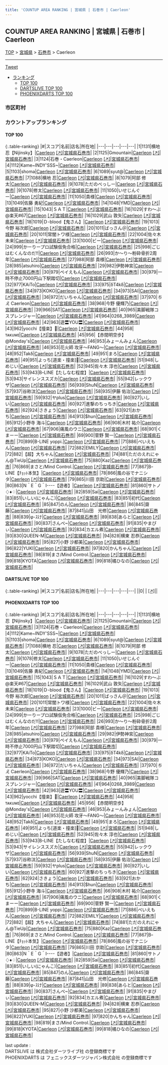 ```yaml
---
title: 'COUNTUP AREA RANKING | 宮城県 | 石巻市 | Caerleon'
---
```

## COUNTUP AREA RANKING | 宮城県 | 石巻市 | Caerleon

[TOP](/darts/rank/) > [宮城県](/darts/rank/宮城県/) > [石巻市](/darts/rank/宮城県/石巻市/) > Caerleon

___

<a href="https://twitter.com/share?ref_src=twsrc%5Etfw" data-text="COUNTUP AREA RANKING | 宮城県石巻市Caerleon" class="twitter-share-button" data-hashtags="DARTSLIVE,PHOENIXDARTS,darts,ダーツ" data-show-count="false">Tweet</a>

* [ランキング](#カウントアップランキング)
    * [TOP 100](#top-100)
    * [DARTSLIVE TOP 100](#dartslive-top-100)
    * [PHOENIXDARTS TOP 100](#phoenixdarts-top-100)

### 市区町村

<ul>

</ul>

### カウントアップランキング

#### TOP 100



{:.table-ranking}
|#|スコア|名前|店名|所在地|
|---|---|---|---|---|
|1|1131|<span class="rank-name-pd">横地　忍【Nijinsky】</span>|<a href="/darts/rank/shops/10273.html">Caerleon</a> <a href="https://vs.phoenixdarts.com/jp/shop/shopDetailInfo/s_10273?s_seq=10273">[↗]</a>|<a href="/darts/rank/宮城県/石巻市">宮城県石巻市</a>|
|2|1125|<span class="rank-name-pd">Gmountain</span>|<a href="/darts/rank/shops/10273.html">Caerleon</a> <a href="https://vs.phoenixdarts.com/jp/shop/shopDetailInfo/s_10273?s_seq=10273">[↗]</a>|<a href="/darts/rank/宮城県/石巻市">宮城県石巻市</a>|
|3|1124|<span class="rank-name-pd">石巻・Caerleon</span>|<a href="/darts/rank/shops/10273.html">Caerleon</a> <a href="https://vs.phoenixdarts.com/jp/shop/shopDetailInfo/s_10273?s_seq=10273">[↗]</a>|<a href="/darts/rank/宮城県/石巻市">宮城県石巻市</a>|
|4|1112|<span class="rank-name-pd">Kame~INDY&#x27;SSS~</span>|<a href="/darts/rank/shops/10273.html">Caerleon</a> <a href="https://vs.phoenixdarts.com/jp/shop/shopDetailInfo/s_10273?s_seq=10273">[↗]</a>|<a href="/darts/rank/宮城県/石巻市">宮城県石巻市</a>|
|5|1103|<span class="rank-name-pd">shoma</span>|<a href="/darts/rank/shops/10273.html">Caerleon</a> <a href="https://vs.phoenixdarts.com/jp/shop/shopDetailInfo/s_10273?s_seq=10273">[↗]</a>|<a href="/darts/rank/宮城県/石巻市">宮城県石巻市</a>|
|6|1089|<span class="rank-name-pd">syut@</span>|<a href="/darts/rank/shops/10273.html">Caerleon</a> <a href="https://vs.phoenixdarts.com/jp/shop/shopDetailInfo/s_10273?s_seq=10273">[↗]</a>|<a href="/darts/rank/宮城県/石巻市">宮城県石巻市</a>|
|7|1088|<span class="rank-name-pd"><span class="pro-icon-pd"></span>横地 忍</span>|<a href="/darts/rank/shops/10273.html">Caerleon</a> <a href="https://vs.phoenixdarts.com/jp/shop/shopDetailInfo/s_10273?s_seq=10273">[↗]</a>|<a href="/darts/rank/宮城県/石巻市">宮城県石巻市</a>|
|8|1079|<span class="rank-name-pd">阿部 修太</span>|<a href="/darts/rank/shops/10273.html">Caerleon</a> <a href="https://vs.phoenixdarts.com/jp/shop/shopDetailInfo/s_10273?s_seq=10273">[↗]</a>|<a href="/darts/rank/宮城県/石巻市">宮城県石巻市</a>|
|9|1078|<span class="rank-name-pd">ただのべっしー</span>|<a href="/darts/rank/shops/10273.html">Caerleon</a> <a href="https://vs.phoenixdarts.com/jp/shop/shopDetailInfo/s_10273?s_seq=10273">[↗]</a>|<a href="/darts/rank/宮城県/石巻市">宮城県石巻市</a>|
|9|1078|<span class="rank-name-pd">修太</span>|<a href="/darts/rank/shops/10273.html">Caerleon</a> <a href="https://vs.phoenixdarts.com/jp/shop/shopDetailInfo/s_10273?s_seq=10273">[↗]</a>|<a href="/darts/rank/宮城県/石巻市">宮城県石巻市</a>|
|11|1050|<span class="rank-name-pd">いせじんぐー</span>|<a href="/darts/rank/shops/10273.html">Caerleon</a> <a href="https://vs.phoenixdarts.com/jp/shop/shopDetailInfo/s_10273?s_seq=10273">[↗]</a>|<a href="/darts/rank/宮城県/石巻市">宮城県石巻市</a>|
|11|1050|<span class="rank-name-pd">貴様</span>|<a href="/darts/rank/shops/10273.html">Caerleon</a> <a href="https://vs.phoenixdarts.com/jp/shop/shopDetailInfo/s_10273?s_seq=10273">[↗]</a>|<a href="/darts/rank/宮城県/石巻市">宮城県石巻市</a>|
|13|1049|<span class="rank-name-pd"><span class="pro-icon-pd"></span>佐藤 勇紀</span>|<a href="/darts/rank/shops/10273.html">Caerleon</a> <a href="https://vs.phoenixdarts.com/jp/shop/shopDetailInfo/s_10273?s_seq=10273">[↗]</a>|<a href="/darts/rank/宮城県/石巻市">宮城県石巻市</a>|
|14|1048|<span class="rank-name-pd">YMD</span>|<a href="/darts/rank/shops/10273.html">Caerleon</a> <a href="https://vs.phoenixdarts.com/jp/shop/shopDetailInfo/s_10273?s_seq=10273">[↗]</a>|<a href="/darts/rank/宮城県/石巻市">宮城県石巻市</a>|
|15|1043|<span class="rank-name-pd">ＳＡＴ</span>|<a href="/darts/rank/shops/10273.html">Caerleon</a> <a href="https://vs.phoenixdarts.com/jp/shop/shopDetailInfo/s_10273?s_seq=10273">[↗]</a>|<a href="/darts/rank/宮城県/石巻市">宮城県石巻市</a>|
|16|1029|<span class="rank-name-pd">すわ〜ぶ@楽天#67</span>|<a href="/darts/rank/shops/10273.html">Caerleon</a> <a href="https://vs.phoenixdarts.com/jp/shop/shopDetailInfo/s_10273?s_seq=10273">[↗]</a>|<a href="/darts/rank/宮城県/石巻市">宮城県石巻市</a>|
|16|1029|<span class="rank-name-pd"><span class="pro-icon-pd"></span>武山 敦矢</span>|<a href="/darts/rank/shops/10273.html">Caerleon</a> <a href="https://vs.phoenixdarts.com/jp/shop/shopDetailInfo/s_10273?s_seq=10273">[↗]</a>|<a href="/darts/rank/宮城県/石巻市">宮城県石巻市</a>|
|18|1019|<span class="rank-name-pd">Ｄ-blood【鬼さん】</span>|<a href="/darts/rank/shops/10273.html">Caerleon</a> <a href="https://vs.phoenixdarts.com/jp/shop/shopDetailInfo/s_10273?s_seq=10273">[↗]</a>|<a href="/darts/rank/宮城県/石巻市">宮城県石巻市</a>|
|19|1013|<span class="rank-name-pd"><span class="pro-icon-pd"></span>今野 裕次郎</span>|<a href="/darts/rank/shops/10273.html">Caerleon</a> <a href="https://vs.phoenixdarts.com/jp/shop/shopDetailInfo/s_10273?s_seq=10273">[↗]</a>|<a href="/darts/rank/宮城県/石巻市">宮城県石巻市</a>|
|20|1011|<span class="rank-name-pd">ばっさん＠</span>|<a href="/darts/rank/shops/10273.html">Caerleon</a> <a href="https://vs.phoenixdarts.com/jp/shop/shopDetailInfo/s_10273?s_seq=10273">[↗]</a>|<a href="/darts/rank/宮城県/石巻市">宮城県石巻市</a>|
|20|1011|<span class="rank-name-pd">常闇トワ様</span>|<a href="/darts/rank/shops/10273.html">Caerleon</a> <a href="https://vs.phoenixdarts.com/jp/shop/shopDetailInfo/s_10273?s_seq=10273">[↗]</a>|<a href="/darts/rank/宮城県/石巻市">宮城県石巻市</a>|
|22|1004|<span class="rank-name-pd"><span class="pro-icon-pd"></span>佐々木 未来</span>|<a href="/darts/rank/shops/10273.html">Caerleon</a> <a href="https://vs.phoenixdarts.com/jp/shop/shopDetailInfo/s_10273?s_seq=10273">[↗]</a>|<a href="/darts/rank/宮城県/石巻市">宮城県石巻市</a>|
|23|1000|<span class="rank-name-pd">ビー</span>|<a href="/darts/rank/shops/10273.html">Caerleon</a> <a href="https://vs.phoenixdarts.com/jp/shop/shopDetailInfo/s_10273?s_seq=10273">[↗]</a>|<a href="/darts/rank/宮城県/石巻市">宮城県石巻市</a>|
|24|999|<span class="rank-name-pd">かーりープロ試験仮免合格</span>|<a href="/darts/rank/shops/10273.html">Caerleon</a> <a href="https://vs.phoenixdarts.com/jp/shop/shopDetailInfo/s_10273?s_seq=10273">[↗]</a>|<a href="/darts/rank/宮城県/石巻市">宮城県石巻市</a>|
|25|998|<span class="rank-name-pd">ごじはむくんなのだ!!</span>|<a href="/darts/rank/shops/10273.html">Caerleon</a> <a href="https://vs.phoenixdarts.com/jp/shop/shopDetailInfo/s_10273?s_seq=10273">[↗]</a>|<a href="/darts/rank/宮城県/石巻市">宮城県石巻市</a>|
|26|993|<span class="rank-name-pd">か〜り〜粉砕骨折2周年</span>|<a href="/darts/rank/shops/10273.html">Caerleon</a> <a href="https://vs.phoenixdarts.com/jp/shop/shopDetailInfo/s_10273?s_seq=10273">[↗]</a>|<a href="/darts/rank/宮城県/石巻市">宮城県石巻市</a>|
|27|988|<span class="rank-name-pd">阿部 貴様</span>|<a href="/darts/rank/shops/10273.html">Caerleon</a> <a href="https://vs.phoenixdarts.com/jp/shop/shopDetailInfo/s_10273?s_seq=10273">[↗]</a>|<a href="/darts/rank/宮城県/石巻市">宮城県石巻市</a>|
|28|985|<span class="rank-name-pd">atsuhiro</span>|<a href="/darts/rank/shops/10273.html">Caerleon</a> <a href="https://vs.phoenixdarts.com/jp/shop/shopDetailInfo/s_10273?s_seq=10273">[↗]</a>|<a href="/darts/rank/宮城県/石巻市">宮城県石巻市</a>|
|29|982|<span class="rank-name-pd">伊勢神宮</span>|<a href="/darts/rank/shops/10273.html">Caerleon</a> <a href="https://vs.phoenixdarts.com/jp/shop/shopDetailInfo/s_10273?s_seq=10273">[↗]</a>|<a href="/darts/rank/宮城県/石巻市">宮城県石巻市</a>|
|30|979|<span class="rank-name-pd">ペイえもん</span>|<a href="/darts/rank/shops/10273.html">Caerleon</a> <a href="https://vs.phoenixdarts.com/jp/shop/shopDetailInfo/s_10273?s_seq=10273">[↗]</a>|<a href="/darts/rank/宮城県/石巻市">宮城県石巻市</a>|
|30|979|<span class="rank-name-pd">一時不停止7000円山下駅踏切</span>|<a href="/darts/rank/shops/10273.html">Caerleon</a> <a href="https://vs.phoenixdarts.com/jp/shop/shopDetailInfo/s_10273?s_seq=10273">[↗]</a>|<a href="/darts/rank/宮城県/石巻市">宮城県石巻市</a>|
|32|977|<span class="rank-name-pd">KAiTo</span>|<a href="/darts/rank/shops/10273.html">Caerleon</a> <a href="https://vs.phoenixdarts.com/jp/shop/shopDetailInfo/s_10273?s_seq=10273">[↗]</a>|<a href="/darts/rank/宮城県/石巻市">宮城県石巻市</a>|
|33|975|<span class="rank-name-pd">δT4kδ</span>|<a href="/darts/rank/shops/10273.html">Caerleon</a> <a href="https://vs.phoenixdarts.com/jp/shop/shopDetailInfo/s_10273?s_seq=10273">[↗]</a>|<a href="/darts/rank/宮城県/石巻市">宮城県石巻市</a>|
|34|973|<span class="rank-name-pd">KOKO</span>|<a href="/darts/rank/shops/10273.html">Caerleon</a> <a href="https://vs.phoenixdarts.com/jp/shop/shopDetailInfo/s_10273?s_seq=10273">[↗]</a>|<a href="/darts/rank/宮城県/石巻市">宮城県石巻市</a>|
|34|973|<span class="rank-name-pd">SAI</span>|<a href="/darts/rank/shops/10273.html">Caerleon</a> <a href="https://vs.phoenixdarts.com/jp/shop/shopDetailInfo/s_10273?s_seq=10273">[↗]</a>|<a href="/darts/rank/宮城県/石巻市">宮城県石巻市</a>|
|36|972|<span class="rank-name-pd">だいちゃん</span>|<a href="/darts/rank/shops/10273.html">Caerleon</a> <a href="https://vs.phoenixdarts.com/jp/shop/shopDetailInfo/s_10273?s_seq=10273">[↗]</a>|<a href="/darts/rank/宮城県/石巻市">宮城県石巻市</a>|
|37|970|<span class="rank-name-pd">*ちえ*  Caerleon</span>|<a href="/darts/rank/shops/10273.html">Caerleon</a> <a href="https://vs.phoenixdarts.com/jp/shop/shopDetailInfo/s_10273?s_seq=10273">[↗]</a>|<a href="/darts/rank/宮城県/石巻市">宮城県石巻市</a>|
|38|968|<span class="rank-name-pd"><span class="pro-icon-pd"></span>今野 優輝乃</span>|<a href="/darts/rank/shops/10273.html">Caerleon</a> <a href="https://vs.phoenixdarts.com/jp/shop/shopDetailInfo/s_10273?s_seq=10273">[↗]</a>|<a href="/darts/rank/宮城県/石巻市">宮城県石巻市</a>|
|39|966|<span class="rank-name-pd">SAT</span>|<a href="/darts/rank/shops/10273.html">Caerleon</a> <a href="https://vs.phoenixdarts.com/jp/shop/shopDetailInfo/s_10273?s_seq=10273">[↗]</a>|<a href="/darts/rank/宮城県/石巻市">宮城県石巻市</a>|
|40|965|<span class="rank-name-pd">美脚戦隊コスプレンジャー</span>|<a href="/darts/rank/shops/10273.html">Caerleon</a> <a href="https://vs.phoenixdarts.com/jp/shop/shopDetailInfo/s_10273?s_seq=10273">[↗]</a>|<a href="/darts/rank/宮城県/石巻市">宮城県石巻市</a>|
|41|964|<span class="rank-name-pd">0268_3989</span>|<a href="/darts/rank/shops/10273.html">Caerleon</a> <a href="https://vs.phoenixdarts.com/jp/shop/shopDetailInfo/s_10273?s_seq=10273">[↗]</a>|<a href="/darts/rank/宮城県/石巻市">宮城県石巻市</a>|
|42|963|<span class="rank-name-pd">遊〓YOU〓</span>|<a href="/darts/rank/shops/10273.html">Caerleon</a> <a href="https://vs.phoenixdarts.com/jp/shop/shopDetailInfo/s_10273?s_seq=10273">[↗]</a>|<a href="/darts/rank/宮城県/石巻市">宮城県石巻市</a>|
|43|962|<span class="rank-name-pd">yocchi【撞楽】👅</span>|<a href="/darts/rank/shops/10273.html">Caerleon</a> <a href="https://vs.phoenixdarts.com/jp/shop/shopDetailInfo/s_10273?s_seq=10273">[↗]</a>|<a href="/darts/rank/宮城県/石巻市">宮城県石巻市</a>|
|44|958|<span class="rank-name-pd">ᴛᴀᴋᴜᴍɪ</span>|<a href="/darts/rank/shops/10273.html">Caerleon</a> <a href="https://vs.phoenixdarts.com/jp/shop/shopDetailInfo/s_10273?s_seq=10273">[↗]</a>|<a href="/darts/rank/宮城県/石巻市">宮城県石巻市</a>|
|45|956|<span class="rank-name-pd">【赤間明空歩】@Monday&#x27;s</span>|<a href="/darts/rank/shops/10273.html">Caerleon</a> <a href="https://vs.phoenixdarts.com/jp/shop/shopDetailInfo/s_10273?s_seq=10273">[↗]</a>|<a href="/darts/rank/宮城県/石巻市">宮城県石巻市</a>|
|46|953|<span class="rank-name-pd">みょーんみょん</span>|<a href="/darts/rank/shops/10273.html">Caerleon</a> <a href="https://vs.phoenixdarts.com/jp/shop/shopDetailInfo/s_10273?s_seq=10273">[↗]</a>|<a href="/darts/rank/宮城県/石巻市">宮城県石巻市</a>|
|46|953|<span class="rank-name-pd">花火師  攻牙～FANG～</span>|<a href="/darts/rank/shops/10273.html">Caerleon</a> <a href="https://vs.phoenixdarts.com/jp/shop/shopDetailInfo/s_10273?s_seq=10273">[↗]</a>|<a href="/darts/rank/宮城県/石巻市">宮城県石巻市</a>|
|48|952|<span class="rank-name-pd">Takδ</span>|<a href="/darts/rank/shops/10273.html">Caerleon</a> <a href="https://vs.phoenixdarts.com/jp/shop/shopDetailInfo/s_10273?s_seq=10273">[↗]</a>|<a href="/darts/rank/宮城県/石巻市">宮城県石巻市</a>|
|49|951|<span class="rank-name-pd">まろ</span>|<a href="/darts/rank/shops/10273.html">Caerleon</a> <a href="https://vs.phoenixdarts.com/jp/shop/shopDetailInfo/s_10273?s_seq=10273">[↗]</a>|<a href="/darts/rank/宮城県/石巻市">宮城県石巻市</a>|
|49|951|<span class="rank-name-pd">よっち[道楽・撞楽]👅</span>|<a href="/darts/rank/shops/10273.html">Caerleon</a> <a href="https://vs.phoenixdarts.com/jp/shop/shopDetailInfo/s_10273?s_seq=10273">[↗]</a>|<a href="/darts/rank/宮城県/石巻市">宮城県石巻市</a>|
|51|948|<span class="rank-name-pd">しめじい</span>|<a href="/darts/rank/shops/10273.html">Caerleon</a> <a href="https://vs.phoenixdarts.com/jp/shop/shopDetailInfo/s_10273?s_seq=10273">[↗]</a>|<a href="/darts/rank/宮城県/石巻市">宮城県石巻市</a>|
|52|945|<span class="rank-name-pd"><span class="pro-icon-pd"></span>佐々木 淳也</span>|<a href="/darts/rank/shops/10273.html">Caerleon</a> <a href="https://vs.phoenixdarts.com/jp/shop/shopDetailInfo/s_10273?s_seq=10273">[↗]</a>|<a href="/darts/rank/宮城県/石巻市">宮城県石巻市</a>|
|53|943|<span class="rank-name-pd">BｰLINE【たしなむ程度】</span>|<a href="/darts/rank/shops/10273.html">Caerleon</a> <a href="https://vs.phoenixdarts.com/jp/shop/shopDetailInfo/s_10273?s_seq=10273">[↗]</a>|<a href="/darts/rank/宮城県/石巻市">宮城県石巻市</a>|
|53|943|<span class="rank-name-pd">サイレンススズカ</span>|<a href="/darts/rank/shops/10273.html">Caerleon</a> <a href="https://vs.phoenixdarts.com/jp/shop/shopDetailInfo/s_10273?s_seq=10273">[↗]</a>|<a href="/darts/rank/宮城県/石巻市">宮城県石巻市</a>|
|55|942|<span class="rank-name-pd">レックウザ</span>|<a href="/darts/rank/shops/10273.html">Caerleon</a> <a href="https://vs.phoenixdarts.com/jp/shop/shopDetailInfo/s_10273?s_seq=10273">[↗]</a>|<a href="/darts/rank/宮城県/石巻市">宮城県石巻市</a>|
|56|939|<span class="rank-name-pd">ShuN</span>|<a href="/darts/rank/shops/10273.html">Caerleon</a> <a href="https://vs.phoenixdarts.com/jp/shop/shopDetailInfo/s_10273?s_seq=10273">[↗]</a>|<a href="/darts/rank/宮城県/石巻市">宮城県石巻市</a>|
|57|937|<span class="rank-name-pd">谷称汰</span>|<a href="/darts/rank/shops/10273.html">Caerleon</a> <a href="https://vs.phoenixdarts.com/jp/shop/shopDetailInfo/s_10273?s_seq=10273">[↗]</a>|<a href="/darts/rank/宮城県/石巻市">宮城県石巻市</a>|
|58|935|<span class="rank-name-pd">伊藤 佑治</span>|<a href="/darts/rank/shops/10273.html">Caerleon</a> <a href="https://vs.phoenixdarts.com/jp/shop/shopDetailInfo/s_10273?s_seq=10273">[↗]</a>|<a href="/darts/rank/宮城県/石巻市">宮城県石巻市</a>|
|59|932|<span class="rank-name-pd">ヤplus</span>|<a href="/darts/rank/shops/10273.html">Caerleon</a> <a href="https://vs.phoenixdarts.com/jp/shop/shopDetailInfo/s_10273?s_seq=10273">[↗]</a>|<a href="/darts/rank/宮城県/石巻市">宮城県石巻市</a>|
|60|927|<span class="rank-name-pd">いしい</span>|<a href="/darts/rank/shops/10273.html">Caerleon</a> <a href="https://vs.phoenixdarts.com/jp/shop/shopDetailInfo/s_10273?s_seq=10273">[↗]</a>|<a href="/darts/rank/宮城県/石巻市">宮城県石巻市</a>|
|60|927|<span class="rank-name-pd">進撃のちっちき</span>|<a href="/darts/rank/shops/10273.html">Caerleon</a> <a href="https://vs.phoenixdarts.com/jp/shop/shopDetailInfo/s_10273?s_seq=10273">[↗]</a>|<a href="/darts/rank/宮城県/石巻市">宮城県石巻市</a>|
|62|924|<span class="rank-name-pd">さきょう</span>|<a href="/darts/rank/shops/10273.html">Caerleon</a> <a href="https://vs.phoenixdarts.com/jp/shop/shopDetailInfo/s_10273?s_seq=10273">[↗]</a>|<a href="/darts/rank/宮城県/石巻市">宮城県石巻市</a>|
|63|921|<span class="rank-name-pd">おかち</span>|<a href="/darts/rank/shops/10273.html">Caerleon</a> <a href="https://vs.phoenixdarts.com/jp/shop/shopDetailInfo/s_10273?s_seq=10273">[↗]</a>|<a href="/darts/rank/宮城県/石巻市">宮城県石巻市</a>|
|64|913|<span class="rank-name-pd">$hun</span>|<a href="/darts/rank/shops/10273.html">Caerleon</a> <a href="https://vs.phoenixdarts.com/jp/shop/shopDetailInfo/s_10273?s_seq=10273">[↗]</a>|<a href="/darts/rank/宮城県/石巻市">宮城県石巻市</a>|
|65|912|<span class="rank-name-pd"><span class="pro-icon-pd"></span>小野寺 海斗</span>|<a href="/darts/rank/shops/10273.html">Caerleon</a> <a href="https://vs.phoenixdarts.com/jp/shop/shopDetailInfo/s_10273?s_seq=10273">[↗]</a>|<a href="/darts/rank/宮城県/石巻市">宮城県石巻市</a>|
|66|908|<span class="rank-name-pd">木村 祐介</span>|<a href="/darts/rank/shops/10273.html">Caerleon</a> <a href="https://vs.phoenixdarts.com/jp/shop/shopDetailInfo/s_10273?s_seq=10273">[↗]</a>|<a href="/darts/rank/宮城県/石巻市">宮城県石巻市</a>|
|67|906|<span class="rank-name-pd">痛風のウニ</span>|<a href="/darts/rank/shops/10273.html">Caerleon</a> <a href="https://vs.phoenixdarts.com/jp/shop/shopDetailInfo/s_10273?s_seq=10273">[↗]</a>|<a href="/darts/rank/宮城県/石巻市">宮城県石巻市</a>|
|68|901|<span class="rank-name-pd">くまーー</span>|<a href="/darts/rank/shops/10273.html">Caerleon</a> <a href="https://vs.phoenixdarts.com/jp/shop/shopDetailInfo/s_10273?s_seq=10273">[↗]</a>|<a href="/darts/rank/宮城県/石巻市">宮城県石巻市</a>|
|69|900|<span class="rank-name-pd"><span class="pro-icon-pd"></span>菅野 賢一</span>|<a href="/darts/rank/shops/10273.html">Caerleon</a> <a href="https://vs.phoenixdarts.com/jp/shop/shopDetailInfo/s_10273?s_seq=10273">[↗]</a>|<a href="/darts/rank/宮城県/石巻市">宮城県石巻市</a>|
|70|899|<span class="rank-name-pd">B-LINE yoppi.</span>|<a href="/darts/rank/shops/10273.html">Caerleon</a> <a href="https://vs.phoenixdarts.com/jp/shop/shopDetailInfo/s_10273?s_seq=10273">[↗]</a>|<a href="/darts/rank/宮城県/石巻市">宮城県石巻市</a>|
|71|886|<span class="rank-name-pd">ぺいえもん</span>|<a href="/darts/rank/shops/10273.html">Caerleon</a> <a href="https://vs.phoenixdarts.com/jp/shop/shopDetailInfo/s_10273?s_seq=10273">[↗]</a>|<a href="/darts/rank/宮城県/石巻市">宮城県石巻市</a>|
|72|882|<span class="rank-name-pd">EMILY</span>|<a href="/darts/rank/shops/10273.html">Caerleon</a> <a href="https://vs.phoenixdarts.com/jp/shop/shopDetailInfo/s_10273?s_seq=10273">[↗]</a>|<a href="/darts/rank/宮城県/石巻市">宮城県石巻市</a>|
|72|882|<span class="rank-name-pd">【超】大ちゃん</span>|<a href="/darts/rank/shops/10273.html">Caerleon</a> <a href="https://vs.phoenixdarts.com/jp/shop/shopDetailInfo/s_10273?s_seq=10273">[↗]</a>|<a href="/darts/rank/宮城県/石巻市">宮城県石巻市</a>|
|74|881|<span class="rank-name-pd">ただのえれにゃん@TieUp</span>|<a href="/darts/rank/shops/10273.html">Caerleon</a> <a href="https://vs.phoenixdarts.com/jp/shop/shopDetailInfo/s_10273?s_seq=10273">[↗]</a>|<a href="/darts/rank/宮城県/石巻市">宮城県石巻市</a>|
|75|880|<span class="rank-name-pd">Kaz</span>|<a href="/darts/rank/shops/10273.html">Caerleon</a> <a href="https://vs.phoenixdarts.com/jp/shop/shopDetailInfo/s_10273?s_seq=10273">[↗]</a>|<a href="/darts/rank/宮城県/石巻市">宮城県石巻市</a>|
|76|869|<span class="rank-name-pd">まさと/Mind Control.</span>|<a href="/darts/rank/shops/10273.html">Caerleon</a> <a href="https://vs.phoenixdarts.com/jp/shop/shopDetailInfo/s_10273?s_seq=10273">[↗]</a>|<a href="/darts/rank/宮城県/石巻市">宮城県石巻市</a>|
|77|867|<span class="rank-name-pd">BｰLINE【ﾁｮｯﾄ本気】</span>|<a href="/darts/rank/shops/10273.html">Caerleon</a> <a href="https://vs.phoenixdarts.com/jp/shop/shopDetailInfo/s_10273?s_seq=10273">[↗]</a>|<a href="/darts/rank/宮城県/石巻市">宮城県石巻市</a>|
|78|866|<span class="rank-name-pd">風の谷でナニシタ</span>|<a href="/darts/rank/shops/10273.html">Caerleon</a> <a href="https://vs.phoenixdarts.com/jp/shop/shopDetailInfo/s_10273?s_seq=10273">[↗]</a>|<a href="/darts/rank/宮城県/石巻市">宮城県石巻市</a>|
|79|865|<span class="rank-name-pd">川田 京助</span>|<a href="/darts/rank/shops/10273.html">Caerleon</a> <a href="https://vs.phoenixdarts.com/jp/shop/shopDetailInfo/s_10273?s_seq=10273">[↗]</a>|<a href="/darts/rank/宮城県/石巻市">宮城県石巻市</a>|
|80|863|<span class="rank-name-pd">N＾E＾G＾I----【遊者】</span>|<a href="/darts/rank/shops/10273.html">Caerleon</a> <a href="https://vs.phoenixdarts.com/jp/shop/shopDetailInfo/s_10273?s_seq=10273">[↗]</a>|<a href="/darts/rank/宮城県/石巻市">宮城県石巻市</a>|
|81|860|<span class="rank-name-pd">サトノ♢♦︎♢</span>|<a href="/darts/rank/shops/10273.html">Caerleon</a> <a href="https://vs.phoenixdarts.com/jp/shop/shopDetailInfo/s_10273?s_seq=10273">[↗]</a>|<a href="/darts/rank/宮城県/石巻市">宮城県石巻市</a>|
|82|859|<span class="rank-name-pd">Sai</span>|<a href="/darts/rank/shops/10273.html">Caerleon</a> <a href="https://vs.phoenixdarts.com/jp/shop/shopDetailInfo/s_10273?s_seq=10273">[↗]</a>|<a href="/darts/rank/宮城県/石巻市">宮城県石巻市</a>|
|83|851|<span class="rank-name-pd">いしい(にゃんこ)</span>|<a href="/darts/rank/shops/10273.html">Caerleon</a> <a href="https://vs.phoenixdarts.com/jp/shop/shopDetailInfo/s_10273?s_seq=10273">[↗]</a>|<a href="/darts/rank/宮城県/石巻市">宮城県石巻市</a>|
|83|851|<span class="rank-name-pd">初代</span>|<a href="/darts/rank/shops/10273.html">Caerleon</a> <a href="https://vs.phoenixdarts.com/jp/shop/shopDetailInfo/s_10273?s_seq=10273">[↗]</a>|<a href="/darts/rank/宮城県/石巻市">宮城県石巻市</a>|
|85|847|<span class="rank-name-pd">のん</span>|<a href="/darts/rank/shops/10273.html">Caerleon</a> <a href="https://vs.phoenixdarts.com/jp/shop/shopDetailInfo/s_10273?s_seq=10273">[↗]</a>|<a href="/darts/rank/宮城県/石巻市">宮城県石巻市</a>|
|86|845|<span class="rank-name-pd">齋藤</span>|<a href="/darts/rank/shops/10273.html">Caerleon</a> <a href="https://vs.phoenixdarts.com/jp/shop/shopDetailInfo/s_10273?s_seq=10273">[↗]</a>|<a href="/darts/rank/宮城県/石巻市">宮城県石巻市</a>|
|87|841|<span class="rank-name-pd">山田　光修</span>|<a href="/darts/rank/shops/10273.html">Caerleon</a> <a href="https://vs.phoenixdarts.com/jp/shop/shopDetailInfo/s_10273?s_seq=10273">[↗]</a>|<a href="/darts/rank/宮城県/石巻市">宮城県石巻市</a>|
|88|839|<span class="rank-name-pd">φ-ｽけ</span>|<a href="/darts/rank/shops/10273.html">Caerleon</a> <a href="https://vs.phoenixdarts.com/jp/shop/shopDetailInfo/s_10273?s_seq=10273">[↗]</a>|<a href="/darts/rank/宮城県/石巻市">宮城県石巻市</a>|
|89|838|<span class="rank-name-pd">あらと</span>|<a href="/darts/rank/shops/10273.html">Caerleon</a> <a href="https://vs.phoenixdarts.com/jp/shop/shopDetailInfo/s_10273?s_seq=10273">[↗]</a>|<a href="/darts/rank/宮城県/石巻市">宮城県石巻市</a>|
|90|837|<span class="rank-name-pd">さんぺ~</span>|<a href="/darts/rank/shops/10273.html">Caerleon</a> <a href="https://vs.phoenixdarts.com/jp/shop/shopDetailInfo/s_10273?s_seq=10273">[↗]</a>|<a href="/darts/rank/宮城県/石巻市">宮城県石巻市</a>|
|91|835|<span class="rank-name-pd">やまぴぃ</span>|<a href="/darts/rank/shops/10273.html">Caerleon</a> <a href="https://vs.phoenixdarts.com/jp/shop/shopDetailInfo/s_10273?s_seq=10273">[↗]</a>|<a href="/darts/rank/宮城県/石巻市">宮城県石巻市</a>|
|92|834|<span class="rank-name-pd">カエル煮</span>|<a href="/darts/rank/shops/10273.html">Caerleon</a> <a href="https://vs.phoenixdarts.com/jp/shop/shopDetailInfo/s_10273?s_seq=10273">[↗]</a>|<a href="/darts/rank/宮城県/石巻市">宮城県石巻市</a>|
|93|830|<span class="rank-name-pd">QUEEN-M</span>|<a href="/darts/rank/shops/10273.html">Caerleon</a> <a href="https://vs.phoenixdarts.com/jp/shop/shopDetailInfo/s_10273?s_seq=10273">[↗]</a>|<a href="/darts/rank/宮城県/石巻市">宮城県石巻市</a>|
|94|828|<span class="rank-name-pd">横東 忍恭</span>|<a href="/darts/rank/shops/10273.html">Caerleon</a> <a href="https://vs.phoenixdarts.com/jp/shop/shopDetailInfo/s_10273?s_seq=10273">[↗]</a>|<a href="/darts/rank/宮城県/石巻市">宮城県石巻市</a>|
|95|827|<span class="rank-name-pd"><span class="pro-icon-pd"></span>小野 沙都美</span>|<a href="/darts/rank/shops/10273.html">Caerleon</a> <a href="https://vs.phoenixdarts.com/jp/shop/shopDetailInfo/s_10273?s_seq=10273">[↗]</a>|<a href="/darts/rank/宮城県/石巻市">宮城県石巻市</a>|
|96|822|<span class="rank-name-pd">YUKI</span>|<a href="/darts/rank/shops/10273.html">Caerleon</a> <a href="https://vs.phoenixdarts.com/jp/shop/shopDetailInfo/s_10273?s_seq=10273">[↗]</a>|<a href="/darts/rank/宮城県/石巻市">宮城県石巻市</a>|
|97|820|<span class="rank-name-pd">かんちゃん</span>|<a href="/darts/rank/shops/10273.html">Caerleon</a> <a href="https://vs.phoenixdarts.com/jp/shop/shopDetailInfo/s_10273?s_seq=10273">[↗]</a>|<a href="/darts/rank/宮城県/石巻市">宮城県石巻市</a>|
|98|819|<span class="rank-name-pd">まさ/Mind Control.</span>|<a href="/darts/rank/shops/10273.html">Caerleon</a> <a href="https://vs.phoenixdarts.com/jp/shop/shopDetailInfo/s_10273?s_seq=10273">[↗]</a>|<a href="/darts/rank/宮城県/石巻市">宮城県石巻市</a>|
|99|818|<span class="rank-name-pd">KYOTA</span>|<a href="/darts/rank/shops/10273.html">Caerleon</a> <a href="https://vs.phoenixdarts.com/jp/shop/shopDetailInfo/s_10273?s_seq=10273">[↗]</a>|<a href="/darts/rank/宮城県/石巻市">宮城県石巻市</a>|
|99|818|<span class="rank-name-pd">橘ひなの</span>|<a href="/darts/rank/shops/10273.html">Caerleon</a> <a href="https://vs.phoenixdarts.com/jp/shop/shopDetailInfo/s_10273?s_seq=10273">[↗]</a>|<a href="/darts/rank/宮城県/石巻市">宮城県石巻市</a>|


#### DARTSLIVE TOP 100



{:.table-ranking}
|#|スコア|名前|店名|所在地|
|---|---|---|---|---|
||0|<span class="rank-name-dl"> </span>|<a href="/darts/rank/shops/.html"></a> <a href="">[↗]</a>|<a href="/darts/rank//"></a>|


#### PHOENIXDARTS TOP 100



{:.table-ranking}
|#|スコア|名前|店名|所在地|
|---|---|---|---|---|
|1|1131|<span class="rank-name-pd">横地　忍【Nijinsky】</span>|<a href="/darts/rank/shops/10273.html">Caerleon</a> <a href="https://vs.phoenixdarts.com/jp/shop/shopDetailInfo/s_10273?s_seq=10273">[↗]</a>|<a href="/darts/rank/宮城県/石巻市">宮城県石巻市</a>|
|2|1125|<span class="rank-name-pd">Gmountain</span>|<a href="/darts/rank/shops/10273.html">Caerleon</a> <a href="https://vs.phoenixdarts.com/jp/shop/shopDetailInfo/s_10273?s_seq=10273">[↗]</a>|<a href="/darts/rank/宮城県/石巻市">宮城県石巻市</a>|
|3|1124|<span class="rank-name-pd">石巻・Caerleon</span>|<a href="/darts/rank/shops/10273.html">Caerleon</a> <a href="https://vs.phoenixdarts.com/jp/shop/shopDetailInfo/s_10273?s_seq=10273">[↗]</a>|<a href="/darts/rank/宮城県/石巻市">宮城県石巻市</a>|
|4|1112|<span class="rank-name-pd">Kame~INDY&#x27;SSS~</span>|<a href="/darts/rank/shops/10273.html">Caerleon</a> <a href="https://vs.phoenixdarts.com/jp/shop/shopDetailInfo/s_10273?s_seq=10273">[↗]</a>|<a href="/darts/rank/宮城県/石巻市">宮城県石巻市</a>|
|5|1103|<span class="rank-name-pd">shoma</span>|<a href="/darts/rank/shops/10273.html">Caerleon</a> <a href="https://vs.phoenixdarts.com/jp/shop/shopDetailInfo/s_10273?s_seq=10273">[↗]</a>|<a href="/darts/rank/宮城県/石巻市">宮城県石巻市</a>|
|6|1089|<span class="rank-name-pd">syut@</span>|<a href="/darts/rank/shops/10273.html">Caerleon</a> <a href="https://vs.phoenixdarts.com/jp/shop/shopDetailInfo/s_10273?s_seq=10273">[↗]</a>|<a href="/darts/rank/宮城県/石巻市">宮城県石巻市</a>|
|7|1088|<span class="rank-name-pd"><span class="pro-icon-pd"></span>横地 忍</span>|<a href="/darts/rank/shops/10273.html">Caerleon</a> <a href="https://vs.phoenixdarts.com/jp/shop/shopDetailInfo/s_10273?s_seq=10273">[↗]</a>|<a href="/darts/rank/宮城県/石巻市">宮城県石巻市</a>|
|8|1079|<span class="rank-name-pd">阿部 修太</span>|<a href="/darts/rank/shops/10273.html">Caerleon</a> <a href="https://vs.phoenixdarts.com/jp/shop/shopDetailInfo/s_10273?s_seq=10273">[↗]</a>|<a href="/darts/rank/宮城県/石巻市">宮城県石巻市</a>|
|9|1078|<span class="rank-name-pd">ただのべっしー</span>|<a href="/darts/rank/shops/10273.html">Caerleon</a> <a href="https://vs.phoenixdarts.com/jp/shop/shopDetailInfo/s_10273?s_seq=10273">[↗]</a>|<a href="/darts/rank/宮城県/石巻市">宮城県石巻市</a>|
|9|1078|<span class="rank-name-pd">修太</span>|<a href="/darts/rank/shops/10273.html">Caerleon</a> <a href="https://vs.phoenixdarts.com/jp/shop/shopDetailInfo/s_10273?s_seq=10273">[↗]</a>|<a href="/darts/rank/宮城県/石巻市">宮城県石巻市</a>|
|11|1050|<span class="rank-name-pd">いせじんぐー</span>|<a href="/darts/rank/shops/10273.html">Caerleon</a> <a href="https://vs.phoenixdarts.com/jp/shop/shopDetailInfo/s_10273?s_seq=10273">[↗]</a>|<a href="/darts/rank/宮城県/石巻市">宮城県石巻市</a>|
|11|1050|<span class="rank-name-pd">貴様</span>|<a href="/darts/rank/shops/10273.html">Caerleon</a> <a href="https://vs.phoenixdarts.com/jp/shop/shopDetailInfo/s_10273?s_seq=10273">[↗]</a>|<a href="/darts/rank/宮城県/石巻市">宮城県石巻市</a>|
|13|1049|<span class="rank-name-pd"><span class="pro-icon-pd"></span>佐藤 勇紀</span>|<a href="/darts/rank/shops/10273.html">Caerleon</a> <a href="https://vs.phoenixdarts.com/jp/shop/shopDetailInfo/s_10273?s_seq=10273">[↗]</a>|<a href="/darts/rank/宮城県/石巻市">宮城県石巻市</a>|
|14|1048|<span class="rank-name-pd">YMD</span>|<a href="/darts/rank/shops/10273.html">Caerleon</a> <a href="https://vs.phoenixdarts.com/jp/shop/shopDetailInfo/s_10273?s_seq=10273">[↗]</a>|<a href="/darts/rank/宮城県/石巻市">宮城県石巻市</a>|
|15|1043|<span class="rank-name-pd">ＳＡＴ</span>|<a href="/darts/rank/shops/10273.html">Caerleon</a> <a href="https://vs.phoenixdarts.com/jp/shop/shopDetailInfo/s_10273?s_seq=10273">[↗]</a>|<a href="/darts/rank/宮城県/石巻市">宮城県石巻市</a>|
|16|1029|<span class="rank-name-pd">すわ〜ぶ@楽天#67</span>|<a href="/darts/rank/shops/10273.html">Caerleon</a> <a href="https://vs.phoenixdarts.com/jp/shop/shopDetailInfo/s_10273?s_seq=10273">[↗]</a>|<a href="/darts/rank/宮城県/石巻市">宮城県石巻市</a>|
|16|1029|<span class="rank-name-pd"><span class="pro-icon-pd"></span>武山 敦矢</span>|<a href="/darts/rank/shops/10273.html">Caerleon</a> <a href="https://vs.phoenixdarts.com/jp/shop/shopDetailInfo/s_10273?s_seq=10273">[↗]</a>|<a href="/darts/rank/宮城県/石巻市">宮城県石巻市</a>|
|18|1019|<span class="rank-name-pd">Ｄ-blood【鬼さん】</span>|<a href="/darts/rank/shops/10273.html">Caerleon</a> <a href="https://vs.phoenixdarts.com/jp/shop/shopDetailInfo/s_10273?s_seq=10273">[↗]</a>|<a href="/darts/rank/宮城県/石巻市">宮城県石巻市</a>|
|19|1013|<span class="rank-name-pd"><span class="pro-icon-pd"></span>今野 裕次郎</span>|<a href="/darts/rank/shops/10273.html">Caerleon</a> <a href="https://vs.phoenixdarts.com/jp/shop/shopDetailInfo/s_10273?s_seq=10273">[↗]</a>|<a href="/darts/rank/宮城県/石巻市">宮城県石巻市</a>|
|20|1011|<span class="rank-name-pd">ばっさん＠</span>|<a href="/darts/rank/shops/10273.html">Caerleon</a> <a href="https://vs.phoenixdarts.com/jp/shop/shopDetailInfo/s_10273?s_seq=10273">[↗]</a>|<a href="/darts/rank/宮城県/石巻市">宮城県石巻市</a>|
|20|1011|<span class="rank-name-pd">常闇トワ様</span>|<a href="/darts/rank/shops/10273.html">Caerleon</a> <a href="https://vs.phoenixdarts.com/jp/shop/shopDetailInfo/s_10273?s_seq=10273">[↗]</a>|<a href="/darts/rank/宮城県/石巻市">宮城県石巻市</a>|
|22|1004|<span class="rank-name-pd"><span class="pro-icon-pd"></span>佐々木 未来</span>|<a href="/darts/rank/shops/10273.html">Caerleon</a> <a href="https://vs.phoenixdarts.com/jp/shop/shopDetailInfo/s_10273?s_seq=10273">[↗]</a>|<a href="/darts/rank/宮城県/石巻市">宮城県石巻市</a>|
|23|1000|<span class="rank-name-pd">ビー</span>|<a href="/darts/rank/shops/10273.html">Caerleon</a> <a href="https://vs.phoenixdarts.com/jp/shop/shopDetailInfo/s_10273?s_seq=10273">[↗]</a>|<a href="/darts/rank/宮城県/石巻市">宮城県石巻市</a>|
|24|999|<span class="rank-name-pd">かーりープロ試験仮免合格</span>|<a href="/darts/rank/shops/10273.html">Caerleon</a> <a href="https://vs.phoenixdarts.com/jp/shop/shopDetailInfo/s_10273?s_seq=10273">[↗]</a>|<a href="/darts/rank/宮城県/石巻市">宮城県石巻市</a>|
|25|998|<span class="rank-name-pd">ごじはむくんなのだ!!</span>|<a href="/darts/rank/shops/10273.html">Caerleon</a> <a href="https://vs.phoenixdarts.com/jp/shop/shopDetailInfo/s_10273?s_seq=10273">[↗]</a>|<a href="/darts/rank/宮城県/石巻市">宮城県石巻市</a>|
|26|993|<span class="rank-name-pd">か〜り〜粉砕骨折2周年</span>|<a href="/darts/rank/shops/10273.html">Caerleon</a> <a href="https://vs.phoenixdarts.com/jp/shop/shopDetailInfo/s_10273?s_seq=10273">[↗]</a>|<a href="/darts/rank/宮城県/石巻市">宮城県石巻市</a>|
|27|988|<span class="rank-name-pd">阿部 貴様</span>|<a href="/darts/rank/shops/10273.html">Caerleon</a> <a href="https://vs.phoenixdarts.com/jp/shop/shopDetailInfo/s_10273?s_seq=10273">[↗]</a>|<a href="/darts/rank/宮城県/石巻市">宮城県石巻市</a>|
|28|985|<span class="rank-name-pd">atsuhiro</span>|<a href="/darts/rank/shops/10273.html">Caerleon</a> <a href="https://vs.phoenixdarts.com/jp/shop/shopDetailInfo/s_10273?s_seq=10273">[↗]</a>|<a href="/darts/rank/宮城県/石巻市">宮城県石巻市</a>|
|29|982|<span class="rank-name-pd">伊勢神宮</span>|<a href="/darts/rank/shops/10273.html">Caerleon</a> <a href="https://vs.phoenixdarts.com/jp/shop/shopDetailInfo/s_10273?s_seq=10273">[↗]</a>|<a href="/darts/rank/宮城県/石巻市">宮城県石巻市</a>|
|30|979|<span class="rank-name-pd">ペイえもん</span>|<a href="/darts/rank/shops/10273.html">Caerleon</a> <a href="https://vs.phoenixdarts.com/jp/shop/shopDetailInfo/s_10273?s_seq=10273">[↗]</a>|<a href="/darts/rank/宮城県/石巻市">宮城県石巻市</a>|
|30|979|<span class="rank-name-pd">一時不停止7000円山下駅踏切</span>|<a href="/darts/rank/shops/10273.html">Caerleon</a> <a href="https://vs.phoenixdarts.com/jp/shop/shopDetailInfo/s_10273?s_seq=10273">[↗]</a>|<a href="/darts/rank/宮城県/石巻市">宮城県石巻市</a>|
|32|977|<span class="rank-name-pd">KAiTo</span>|<a href="/darts/rank/shops/10273.html">Caerleon</a> <a href="https://vs.phoenixdarts.com/jp/shop/shopDetailInfo/s_10273?s_seq=10273">[↗]</a>|<a href="/darts/rank/宮城県/石巻市">宮城県石巻市</a>|
|33|975|<span class="rank-name-pd">δT4kδ</span>|<a href="/darts/rank/shops/10273.html">Caerleon</a> <a href="https://vs.phoenixdarts.com/jp/shop/shopDetailInfo/s_10273?s_seq=10273">[↗]</a>|<a href="/darts/rank/宮城県/石巻市">宮城県石巻市</a>|
|34|973|<span class="rank-name-pd">KOKO</span>|<a href="/darts/rank/shops/10273.html">Caerleon</a> <a href="https://vs.phoenixdarts.com/jp/shop/shopDetailInfo/s_10273?s_seq=10273">[↗]</a>|<a href="/darts/rank/宮城県/石巻市">宮城県石巻市</a>|
|34|973|<span class="rank-name-pd">SAI</span>|<a href="/darts/rank/shops/10273.html">Caerleon</a> <a href="https://vs.phoenixdarts.com/jp/shop/shopDetailInfo/s_10273?s_seq=10273">[↗]</a>|<a href="/darts/rank/宮城県/石巻市">宮城県石巻市</a>|
|36|972|<span class="rank-name-pd">だいちゃん</span>|<a href="/darts/rank/shops/10273.html">Caerleon</a> <a href="https://vs.phoenixdarts.com/jp/shop/shopDetailInfo/s_10273?s_seq=10273">[↗]</a>|<a href="/darts/rank/宮城県/石巻市">宮城県石巻市</a>|
|37|970|<span class="rank-name-pd">*ちえ*  Caerleon</span>|<a href="/darts/rank/shops/10273.html">Caerleon</a> <a href="https://vs.phoenixdarts.com/jp/shop/shopDetailInfo/s_10273?s_seq=10273">[↗]</a>|<a href="/darts/rank/宮城県/石巻市">宮城県石巻市</a>|
|38|968|<span class="rank-name-pd"><span class="pro-icon-pd"></span>今野 優輝乃</span>|<a href="/darts/rank/shops/10273.html">Caerleon</a> <a href="https://vs.phoenixdarts.com/jp/shop/shopDetailInfo/s_10273?s_seq=10273">[↗]</a>|<a href="/darts/rank/宮城県/石巻市">宮城県石巻市</a>|
|39|966|<span class="rank-name-pd">SAT</span>|<a href="/darts/rank/shops/10273.html">Caerleon</a> <a href="https://vs.phoenixdarts.com/jp/shop/shopDetailInfo/s_10273?s_seq=10273">[↗]</a>|<a href="/darts/rank/宮城県/石巻市">宮城県石巻市</a>|
|40|965|<span class="rank-name-pd">美脚戦隊コスプレンジャー</span>|<a href="/darts/rank/shops/10273.html">Caerleon</a> <a href="https://vs.phoenixdarts.com/jp/shop/shopDetailInfo/s_10273?s_seq=10273">[↗]</a>|<a href="/darts/rank/宮城県/石巻市">宮城県石巻市</a>|
|41|964|<span class="rank-name-pd">0268_3989</span>|<a href="/darts/rank/shops/10273.html">Caerleon</a> <a href="https://vs.phoenixdarts.com/jp/shop/shopDetailInfo/s_10273?s_seq=10273">[↗]</a>|<a href="/darts/rank/宮城県/石巻市">宮城県石巻市</a>|
|42|963|<span class="rank-name-pd">遊〓YOU〓</span>|<a href="/darts/rank/shops/10273.html">Caerleon</a> <a href="https://vs.phoenixdarts.com/jp/shop/shopDetailInfo/s_10273?s_seq=10273">[↗]</a>|<a href="/darts/rank/宮城県/石巻市">宮城県石巻市</a>|
|43|962|<span class="rank-name-pd">yocchi【撞楽】👅</span>|<a href="/darts/rank/shops/10273.html">Caerleon</a> <a href="https://vs.phoenixdarts.com/jp/shop/shopDetailInfo/s_10273?s_seq=10273">[↗]</a>|<a href="/darts/rank/宮城県/石巻市">宮城県石巻市</a>|
|44|958|<span class="rank-name-pd">ᴛᴀᴋᴜᴍɪ</span>|<a href="/darts/rank/shops/10273.html">Caerleon</a> <a href="https://vs.phoenixdarts.com/jp/shop/shopDetailInfo/s_10273?s_seq=10273">[↗]</a>|<a href="/darts/rank/宮城県/石巻市">宮城県石巻市</a>|
|45|956|<span class="rank-name-pd">【赤間明空歩】@Monday&#x27;s</span>|<a href="/darts/rank/shops/10273.html">Caerleon</a> <a href="https://vs.phoenixdarts.com/jp/shop/shopDetailInfo/s_10273?s_seq=10273">[↗]</a>|<a href="/darts/rank/宮城県/石巻市">宮城県石巻市</a>|
|46|953|<span class="rank-name-pd">みょーんみょん</span>|<a href="/darts/rank/shops/10273.html">Caerleon</a> <a href="https://vs.phoenixdarts.com/jp/shop/shopDetailInfo/s_10273?s_seq=10273">[↗]</a>|<a href="/darts/rank/宮城県/石巻市">宮城県石巻市</a>|
|46|953|<span class="rank-name-pd">花火師  攻牙～FANG～</span>|<a href="/darts/rank/shops/10273.html">Caerleon</a> <a href="https://vs.phoenixdarts.com/jp/shop/shopDetailInfo/s_10273?s_seq=10273">[↗]</a>|<a href="/darts/rank/宮城県/石巻市">宮城県石巻市</a>|
|48|952|<span class="rank-name-pd">Takδ</span>|<a href="/darts/rank/shops/10273.html">Caerleon</a> <a href="https://vs.phoenixdarts.com/jp/shop/shopDetailInfo/s_10273?s_seq=10273">[↗]</a>|<a href="/darts/rank/宮城県/石巻市">宮城県石巻市</a>|
|49|951|<span class="rank-name-pd">まろ</span>|<a href="/darts/rank/shops/10273.html">Caerleon</a> <a href="https://vs.phoenixdarts.com/jp/shop/shopDetailInfo/s_10273?s_seq=10273">[↗]</a>|<a href="/darts/rank/宮城県/石巻市">宮城県石巻市</a>|
|49|951|<span class="rank-name-pd">よっち[道楽・撞楽]👅</span>|<a href="/darts/rank/shops/10273.html">Caerleon</a> <a href="https://vs.phoenixdarts.com/jp/shop/shopDetailInfo/s_10273?s_seq=10273">[↗]</a>|<a href="/darts/rank/宮城県/石巻市">宮城県石巻市</a>|
|51|948|<span class="rank-name-pd">しめじい</span>|<a href="/darts/rank/shops/10273.html">Caerleon</a> <a href="https://vs.phoenixdarts.com/jp/shop/shopDetailInfo/s_10273?s_seq=10273">[↗]</a>|<a href="/darts/rank/宮城県/石巻市">宮城県石巻市</a>|
|52|945|<span class="rank-name-pd"><span class="pro-icon-pd"></span>佐々木 淳也</span>|<a href="/darts/rank/shops/10273.html">Caerleon</a> <a href="https://vs.phoenixdarts.com/jp/shop/shopDetailInfo/s_10273?s_seq=10273">[↗]</a>|<a href="/darts/rank/宮城県/石巻市">宮城県石巻市</a>|
|53|943|<span class="rank-name-pd">BｰLINE【たしなむ程度】</span>|<a href="/darts/rank/shops/10273.html">Caerleon</a> <a href="https://vs.phoenixdarts.com/jp/shop/shopDetailInfo/s_10273?s_seq=10273">[↗]</a>|<a href="/darts/rank/宮城県/石巻市">宮城県石巻市</a>|
|53|943|<span class="rank-name-pd">サイレンススズカ</span>|<a href="/darts/rank/shops/10273.html">Caerleon</a> <a href="https://vs.phoenixdarts.com/jp/shop/shopDetailInfo/s_10273?s_seq=10273">[↗]</a>|<a href="/darts/rank/宮城県/石巻市">宮城県石巻市</a>|
|55|942|<span class="rank-name-pd">レックウザ</span>|<a href="/darts/rank/shops/10273.html">Caerleon</a> <a href="https://vs.phoenixdarts.com/jp/shop/shopDetailInfo/s_10273?s_seq=10273">[↗]</a>|<a href="/darts/rank/宮城県/石巻市">宮城県石巻市</a>|
|56|939|<span class="rank-name-pd">ShuN</span>|<a href="/darts/rank/shops/10273.html">Caerleon</a> <a href="https://vs.phoenixdarts.com/jp/shop/shopDetailInfo/s_10273?s_seq=10273">[↗]</a>|<a href="/darts/rank/宮城県/石巻市">宮城県石巻市</a>|
|57|937|<span class="rank-name-pd">谷称汰</span>|<a href="/darts/rank/shops/10273.html">Caerleon</a> <a href="https://vs.phoenixdarts.com/jp/shop/shopDetailInfo/s_10273?s_seq=10273">[↗]</a>|<a href="/darts/rank/宮城県/石巻市">宮城県石巻市</a>|
|58|935|<span class="rank-name-pd">伊藤 佑治</span>|<a href="/darts/rank/shops/10273.html">Caerleon</a> <a href="https://vs.phoenixdarts.com/jp/shop/shopDetailInfo/s_10273?s_seq=10273">[↗]</a>|<a href="/darts/rank/宮城県/石巻市">宮城県石巻市</a>|
|59|932|<span class="rank-name-pd">ヤplus</span>|<a href="/darts/rank/shops/10273.html">Caerleon</a> <a href="https://vs.phoenixdarts.com/jp/shop/shopDetailInfo/s_10273?s_seq=10273">[↗]</a>|<a href="/darts/rank/宮城県/石巻市">宮城県石巻市</a>|
|60|927|<span class="rank-name-pd">いしい</span>|<a href="/darts/rank/shops/10273.html">Caerleon</a> <a href="https://vs.phoenixdarts.com/jp/shop/shopDetailInfo/s_10273?s_seq=10273">[↗]</a>|<a href="/darts/rank/宮城県/石巻市">宮城県石巻市</a>|
|60|927|<span class="rank-name-pd">進撃のちっちき</span>|<a href="/darts/rank/shops/10273.html">Caerleon</a> <a href="https://vs.phoenixdarts.com/jp/shop/shopDetailInfo/s_10273?s_seq=10273">[↗]</a>|<a href="/darts/rank/宮城県/石巻市">宮城県石巻市</a>|
|62|924|<span class="rank-name-pd">さきょう</span>|<a href="/darts/rank/shops/10273.html">Caerleon</a> <a href="https://vs.phoenixdarts.com/jp/shop/shopDetailInfo/s_10273?s_seq=10273">[↗]</a>|<a href="/darts/rank/宮城県/石巻市">宮城県石巻市</a>|
|63|921|<span class="rank-name-pd">おかち</span>|<a href="/darts/rank/shops/10273.html">Caerleon</a> <a href="https://vs.phoenixdarts.com/jp/shop/shopDetailInfo/s_10273?s_seq=10273">[↗]</a>|<a href="/darts/rank/宮城県/石巻市">宮城県石巻市</a>|
|64|913|<span class="rank-name-pd">$hun</span>|<a href="/darts/rank/shops/10273.html">Caerleon</a> <a href="https://vs.phoenixdarts.com/jp/shop/shopDetailInfo/s_10273?s_seq=10273">[↗]</a>|<a href="/darts/rank/宮城県/石巻市">宮城県石巻市</a>|
|65|912|<span class="rank-name-pd"><span class="pro-icon-pd"></span>小野寺 海斗</span>|<a href="/darts/rank/shops/10273.html">Caerleon</a> <a href="https://vs.phoenixdarts.com/jp/shop/shopDetailInfo/s_10273?s_seq=10273">[↗]</a>|<a href="/darts/rank/宮城県/石巻市">宮城県石巻市</a>|
|66|908|<span class="rank-name-pd">木村 祐介</span>|<a href="/darts/rank/shops/10273.html">Caerleon</a> <a href="https://vs.phoenixdarts.com/jp/shop/shopDetailInfo/s_10273?s_seq=10273">[↗]</a>|<a href="/darts/rank/宮城県/石巻市">宮城県石巻市</a>|
|67|906|<span class="rank-name-pd">痛風のウニ</span>|<a href="/darts/rank/shops/10273.html">Caerleon</a> <a href="https://vs.phoenixdarts.com/jp/shop/shopDetailInfo/s_10273?s_seq=10273">[↗]</a>|<a href="/darts/rank/宮城県/石巻市">宮城県石巻市</a>|
|68|901|<span class="rank-name-pd">くまーー</span>|<a href="/darts/rank/shops/10273.html">Caerleon</a> <a href="https://vs.phoenixdarts.com/jp/shop/shopDetailInfo/s_10273?s_seq=10273">[↗]</a>|<a href="/darts/rank/宮城県/石巻市">宮城県石巻市</a>|
|69|900|<span class="rank-name-pd"><span class="pro-icon-pd"></span>菅野 賢一</span>|<a href="/darts/rank/shops/10273.html">Caerleon</a> <a href="https://vs.phoenixdarts.com/jp/shop/shopDetailInfo/s_10273?s_seq=10273">[↗]</a>|<a href="/darts/rank/宮城県/石巻市">宮城県石巻市</a>|
|70|899|<span class="rank-name-pd">B-LINE yoppi.</span>|<a href="/darts/rank/shops/10273.html">Caerleon</a> <a href="https://vs.phoenixdarts.com/jp/shop/shopDetailInfo/s_10273?s_seq=10273">[↗]</a>|<a href="/darts/rank/宮城県/石巻市">宮城県石巻市</a>|
|71|886|<span class="rank-name-pd">ぺいえもん</span>|<a href="/darts/rank/shops/10273.html">Caerleon</a> <a href="https://vs.phoenixdarts.com/jp/shop/shopDetailInfo/s_10273?s_seq=10273">[↗]</a>|<a href="/darts/rank/宮城県/石巻市">宮城県石巻市</a>|
|72|882|<span class="rank-name-pd">EMILY</span>|<a href="/darts/rank/shops/10273.html">Caerleon</a> <a href="https://vs.phoenixdarts.com/jp/shop/shopDetailInfo/s_10273?s_seq=10273">[↗]</a>|<a href="/darts/rank/宮城県/石巻市">宮城県石巻市</a>|
|72|882|<span class="rank-name-pd">【超】大ちゃん</span>|<a href="/darts/rank/shops/10273.html">Caerleon</a> <a href="https://vs.phoenixdarts.com/jp/shop/shopDetailInfo/s_10273?s_seq=10273">[↗]</a>|<a href="/darts/rank/宮城県/石巻市">宮城県石巻市</a>|
|74|881|<span class="rank-name-pd">ただのえれにゃん@TieUp</span>|<a href="/darts/rank/shops/10273.html">Caerleon</a> <a href="https://vs.phoenixdarts.com/jp/shop/shopDetailInfo/s_10273?s_seq=10273">[↗]</a>|<a href="/darts/rank/宮城県/石巻市">宮城県石巻市</a>|
|75|880|<span class="rank-name-pd">Kaz</span>|<a href="/darts/rank/shops/10273.html">Caerleon</a> <a href="https://vs.phoenixdarts.com/jp/shop/shopDetailInfo/s_10273?s_seq=10273">[↗]</a>|<a href="/darts/rank/宮城県/石巻市">宮城県石巻市</a>|
|76|869|<span class="rank-name-pd">まさと/Mind Control.</span>|<a href="/darts/rank/shops/10273.html">Caerleon</a> <a href="https://vs.phoenixdarts.com/jp/shop/shopDetailInfo/s_10273?s_seq=10273">[↗]</a>|<a href="/darts/rank/宮城県/石巻市">宮城県石巻市</a>|
|77|867|<span class="rank-name-pd">BｰLINE【ﾁｮｯﾄ本気】</span>|<a href="/darts/rank/shops/10273.html">Caerleon</a> <a href="https://vs.phoenixdarts.com/jp/shop/shopDetailInfo/s_10273?s_seq=10273">[↗]</a>|<a href="/darts/rank/宮城県/石巻市">宮城県石巻市</a>|
|78|866|<span class="rank-name-pd">風の谷でナニシタ</span>|<a href="/darts/rank/shops/10273.html">Caerleon</a> <a href="https://vs.phoenixdarts.com/jp/shop/shopDetailInfo/s_10273?s_seq=10273">[↗]</a>|<a href="/darts/rank/宮城県/石巻市">宮城県石巻市</a>|
|79|865|<span class="rank-name-pd">川田 京助</span>|<a href="/darts/rank/shops/10273.html">Caerleon</a> <a href="https://vs.phoenixdarts.com/jp/shop/shopDetailInfo/s_10273?s_seq=10273">[↗]</a>|<a href="/darts/rank/宮城県/石巻市">宮城県石巻市</a>|
|80|863|<span class="rank-name-pd">N＾E＾G＾I----【遊者】</span>|<a href="/darts/rank/shops/10273.html">Caerleon</a> <a href="https://vs.phoenixdarts.com/jp/shop/shopDetailInfo/s_10273?s_seq=10273">[↗]</a>|<a href="/darts/rank/宮城県/石巻市">宮城県石巻市</a>|
|81|860|<span class="rank-name-pd">サトノ♢♦︎♢</span>|<a href="/darts/rank/shops/10273.html">Caerleon</a> <a href="https://vs.phoenixdarts.com/jp/shop/shopDetailInfo/s_10273?s_seq=10273">[↗]</a>|<a href="/darts/rank/宮城県/石巻市">宮城県石巻市</a>|
|82|859|<span class="rank-name-pd">Sai</span>|<a href="/darts/rank/shops/10273.html">Caerleon</a> <a href="https://vs.phoenixdarts.com/jp/shop/shopDetailInfo/s_10273?s_seq=10273">[↗]</a>|<a href="/darts/rank/宮城県/石巻市">宮城県石巻市</a>|
|83|851|<span class="rank-name-pd">いしい(にゃんこ)</span>|<a href="/darts/rank/shops/10273.html">Caerleon</a> <a href="https://vs.phoenixdarts.com/jp/shop/shopDetailInfo/s_10273?s_seq=10273">[↗]</a>|<a href="/darts/rank/宮城県/石巻市">宮城県石巻市</a>|
|83|851|<span class="rank-name-pd">初代</span>|<a href="/darts/rank/shops/10273.html">Caerleon</a> <a href="https://vs.phoenixdarts.com/jp/shop/shopDetailInfo/s_10273?s_seq=10273">[↗]</a>|<a href="/darts/rank/宮城県/石巻市">宮城県石巻市</a>|
|85|847|<span class="rank-name-pd">のん</span>|<a href="/darts/rank/shops/10273.html">Caerleon</a> <a href="https://vs.phoenixdarts.com/jp/shop/shopDetailInfo/s_10273?s_seq=10273">[↗]</a>|<a href="/darts/rank/宮城県/石巻市">宮城県石巻市</a>|
|86|845|<span class="rank-name-pd">齋藤</span>|<a href="/darts/rank/shops/10273.html">Caerleon</a> <a href="https://vs.phoenixdarts.com/jp/shop/shopDetailInfo/s_10273?s_seq=10273">[↗]</a>|<a href="/darts/rank/宮城県/石巻市">宮城県石巻市</a>|
|87|841|<span class="rank-name-pd">山田　光修</span>|<a href="/darts/rank/shops/10273.html">Caerleon</a> <a href="https://vs.phoenixdarts.com/jp/shop/shopDetailInfo/s_10273?s_seq=10273">[↗]</a>|<a href="/darts/rank/宮城県/石巻市">宮城県石巻市</a>|
|88|839|<span class="rank-name-pd">φ-ｽけ</span>|<a href="/darts/rank/shops/10273.html">Caerleon</a> <a href="https://vs.phoenixdarts.com/jp/shop/shopDetailInfo/s_10273?s_seq=10273">[↗]</a>|<a href="/darts/rank/宮城県/石巻市">宮城県石巻市</a>|
|89|838|<span class="rank-name-pd">あらと</span>|<a href="/darts/rank/shops/10273.html">Caerleon</a> <a href="https://vs.phoenixdarts.com/jp/shop/shopDetailInfo/s_10273?s_seq=10273">[↗]</a>|<a href="/darts/rank/宮城県/石巻市">宮城県石巻市</a>|
|90|837|<span class="rank-name-pd">さんぺ~</span>|<a href="/darts/rank/shops/10273.html">Caerleon</a> <a href="https://vs.phoenixdarts.com/jp/shop/shopDetailInfo/s_10273?s_seq=10273">[↗]</a>|<a href="/darts/rank/宮城県/石巻市">宮城県石巻市</a>|
|91|835|<span class="rank-name-pd">やまぴぃ</span>|<a href="/darts/rank/shops/10273.html">Caerleon</a> <a href="https://vs.phoenixdarts.com/jp/shop/shopDetailInfo/s_10273?s_seq=10273">[↗]</a>|<a href="/darts/rank/宮城県/石巻市">宮城県石巻市</a>|
|92|834|<span class="rank-name-pd">カエル煮</span>|<a href="/darts/rank/shops/10273.html">Caerleon</a> <a href="https://vs.phoenixdarts.com/jp/shop/shopDetailInfo/s_10273?s_seq=10273">[↗]</a>|<a href="/darts/rank/宮城県/石巻市">宮城県石巻市</a>|
|93|830|<span class="rank-name-pd">QUEEN-M</span>|<a href="/darts/rank/shops/10273.html">Caerleon</a> <a href="https://vs.phoenixdarts.com/jp/shop/shopDetailInfo/s_10273?s_seq=10273">[↗]</a>|<a href="/darts/rank/宮城県/石巻市">宮城県石巻市</a>|
|94|828|<span class="rank-name-pd">横東 忍恭</span>|<a href="/darts/rank/shops/10273.html">Caerleon</a> <a href="https://vs.phoenixdarts.com/jp/shop/shopDetailInfo/s_10273?s_seq=10273">[↗]</a>|<a href="/darts/rank/宮城県/石巻市">宮城県石巻市</a>|
|95|827|<span class="rank-name-pd"><span class="pro-icon-pd"></span>小野 沙都美</span>|<a href="/darts/rank/shops/10273.html">Caerleon</a> <a href="https://vs.phoenixdarts.com/jp/shop/shopDetailInfo/s_10273?s_seq=10273">[↗]</a>|<a href="/darts/rank/宮城県/石巻市">宮城県石巻市</a>|
|96|822|<span class="rank-name-pd">YUKI</span>|<a href="/darts/rank/shops/10273.html">Caerleon</a> <a href="https://vs.phoenixdarts.com/jp/shop/shopDetailInfo/s_10273?s_seq=10273">[↗]</a>|<a href="/darts/rank/宮城県/石巻市">宮城県石巻市</a>|
|97|820|<span class="rank-name-pd">かんちゃん</span>|<a href="/darts/rank/shops/10273.html">Caerleon</a> <a href="https://vs.phoenixdarts.com/jp/shop/shopDetailInfo/s_10273?s_seq=10273">[↗]</a>|<a href="/darts/rank/宮城県/石巻市">宮城県石巻市</a>|
|98|819|<span class="rank-name-pd">まさ/Mind Control.</span>|<a href="/darts/rank/shops/10273.html">Caerleon</a> <a href="https://vs.phoenixdarts.com/jp/shop/shopDetailInfo/s_10273?s_seq=10273">[↗]</a>|<a href="/darts/rank/宮城県/石巻市">宮城県石巻市</a>|
|99|818|<span class="rank-name-pd">KYOTA</span>|<a href="/darts/rank/shops/10273.html">Caerleon</a> <a href="https://vs.phoenixdarts.com/jp/shop/shopDetailInfo/s_10273?s_seq=10273">[↗]</a>|<a href="/darts/rank/宮城県/石巻市">宮城県石巻市</a>|
|99|818|<span class="rank-name-pd">橘ひなの</span>|<a href="/darts/rank/shops/10273.html">Caerleon</a> <a href="https://vs.phoenixdarts.com/jp/shop/shopDetailInfo/s_10273?s_seq=10273">[↗]</a>|<a href="/darts/rank/宮城県/石巻市">宮城県石巻市</a>|


<div class="footer border-top border-gray-light mt-5 pt-3 text-right text-gray">
    last update : <span style="font-weight: italic" id="foot_last_modified"></span><br />
    DARTSLIVE は 株式会社ダーツライブ社 の登録商標です<br />
    PHOENIXDARTS は フェニックスダーツジャパン株式会社 の登録商標です<br />
</div>

<script src="https://cdnjs.cloudflare.com/ajax/libs/jquery.tablesorter/2.31.3/js/jquery.tablesorter.min.js" integrity="sha512-qzgd5cYSZcosqpzpn7zF2ZId8f/8CHmFKZ8j7mU4OUXTNRd5g+ZHBPsgKEwoqxCtdQvExE5LprwwPAgoicguNg==" crossorigin="anonymous" referrerpolicy="no-referrer"></script>
<link rel="stylesheet" href="https://cdnjs.cloudflare.com/ajax/libs/jquery.tablesorter/2.31.3/css/theme.default.min.css" integrity="sha512-wghhOJkjQX0Lh3NSWvNKeZ0ZpNn+SPVXX1Qyc9OCaogADktxrBiBdKGDoqVUOyhStvMBmJQ8ZdMHiR3wuEq8+w==" crossorigin="anonymous" referrerpolicy="no-referrer" />
<script>
$(function() {
    $(".table-ranking").tablesorter({sortList:[[0, 0]]});
    $("#foot_last_modified").text(formatDate(new Date(document.lastModified), 'yyyy-MM-dd HH:mm:ss'));
});
</script>

<script async src="https://platform.twitter.com/widgets.js" charset="utf-8"></script>